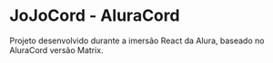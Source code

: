 # JoJoCord - AluraCord
Projeto desenvolvido durante a imersão React da Alura, baseado
no AluraCord versão Matrix.
